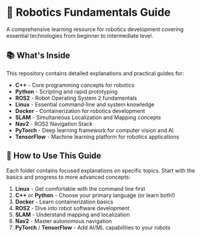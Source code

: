 # 🤖 Robotics Fundamentals Guide
A comprehensive learning resource for robotics development covering essential technologies from beginner to intermediate level.

## 📚 What's Inside
This repository contains detailed explanations and practical guides for:
- **C++** - Core programming concepts for robotics
- **Python** - Scripting and rapid prototyping
- **ROS2** - Robot Operating System 2 fundamentals
- **Linux** - Essential command-line and system knowledge
- **Docker** - Containerization for robotics development
- **SLAM** - Simultaneous Localization and Mapping concepts
- **Nav2** - ROS2 Navigation Stack
- **PyTorch** - Deep learning framework for computer vision and AI
- **TensorFlow** - Machine learning platform for robotics applications

## 📖 How to Use This Guide
Each folder contains focused explanations on specific topics. Start with the basics and progress to more advanced concepts:

1. **Linux** - Get comfortable with the command line first
2. **C++** or **Python** - Choose your primary language (or learn both!)
3. **Docker** - Learn containerization basics
4. **ROS2** - Dive into robot software development
5. **SLAM** - Understand mapping and localization
6. **Nav2** - Master autonomous navigation
7. **PyTorch** / **TensorFlow** - Add AI/ML capabilities to your robots
